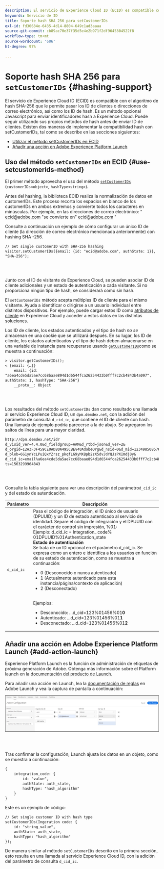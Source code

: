 ```yaml
---
description: El servicio de Experience Cloud ID (ECID) es compatible con el algoritmo de hash SHA-256 que le permite pasar los ID de clientes o direcciones de correo electrónico, así como los ID de hash. Es un método opcional Javascript para enviar identificadores hash a Experience Cloud. Puede seguir utilizando sus propios métodos de hash antes de enviar ID de clientes.
keywords: Servicio de ID
title: Soporte hash SHA 256 para setCustomerIDs
exl-id: fd30634e-6435-4d14-8804-649c1ad3aaaa
source-git-commit: cb89ac70e37f35d5e4e2b971f2df9645304522f8
workflow-type: tm+mt
source-wordcount: '606'
ht-degree: 97%

---
```


# Soporte hash SHA 256 para `setCustomerIDs` {#hashing-support}

El servicio de Experience Cloud ID (ECID) es compatible con el algoritmo de hash SHA-256 que le permite pasar los ID de clientes o direcciones de correo electrónico, así como los ID de hash. Es un método opcional Javascript para enviar identificadores hash a Experience Cloud. Puede seguir utilizando sus propios métodos de hash antes de enviar ID de clientes.
Existen dos maneras de implementar la compatibilidad hash con setCustomerIDs, tal como se describe en las secciones siguientes:

* [Utilizar el método setCustomerIDs en ECID](/help/reference/hashing-support.md#use-setcustomerids-method)
* [Añadir una acción en Adobe Experience Platform Launch](/help/reference/hashing-support.md#add-action-launch)

## Uso del método `setCustomerIDs` en ECID {#use-setcustomerids-method}

El primer método aprovecha el uso del método [`setCustomerIDs`](/help/library/get-set/setcustomerids.md) (`customerIDs<object>`, `hashType<string>`).

Antes del hashing, la biblioteca ECID realiza la normalización de datos en customerIDs. Este proceso recorta los espacios en blanco de los customerIDs en ambos extremos y convierte todos los caracteres en minúsculas. Por ejemplo, en las direcciones de correo electrónico: &quot; ecid@adobe.com &quot;se convierte en&quot; ecid@adobe.com &quot;

Consulte a continuación un ejemplo de cómo configurar un único ID de cliente (la dirección de correo electrónico mencionada anteriormente) con hashing SHA -256.

```
// Set single customerID with SHA-256 hashing
visitor.setCustomerIDs({email: {id: "ecid@adobe.com", authState: 1}}, "SHA-256");
```

<br> 

Junto con el ID de visitante de Experience Cloud, se pueden asociar ID de cliente adicionales y un estado de autenticación a cada visitante. Si no proporciona ningún tipo de hash, se considerará como sin hash.

El `setCustomerIDs` método acepta múltiples ID de cliente para el mismo visitante. Ayuda a identificar o dirigirse a un usuario individual entre distintos dispositivos. Por ejemplo, puede cargar estos ID como [atributos de cliente](https://experienceleague.adobe.com/docs/core-services/interface/customer-attributes/attributes.html?lang=es) en Experience Cloud y acceder a estos datos en las distintas soluciones.

Los ID de cliente, los estados autenticados y el tipo de hash *no se* almacenan en una cookie que se utilizará después. En su lugar, los ID de cliente, los estados autenticados y el tipo de hash deben almacenarse en una variable de instancia para recuperarse usando [`getCustomerIDs`](/help/library/get-set/getcustomerids.md)como se muestra a continuación:

```
> visitor.getCustomerIDs();
< {email: {…}}
    email: {id: "a6ea4cde5da5ae7cc68baae894d1d6544fca26254433b0fff7c2cb4843b4a097", authState: 1, hashType: "SHA-256"}
    __proto__: Object
```

<br> 

Los resultados del método `setCustomerIDs` dan como resultado una llamada al servicio Experience Cloud ID, un `dpm.demdex.net`, con la adición del parámetro de consulta `d_cid_ic`, que contiene el ID de cliente con hash. Una llamada de ejemplo podría parecerse a la de abajo. Se agregaron los saltos de línea para una mayor claridad.

```
http://dpm.demdex.net/id?d_visid_ver=4.4.0&d_fieldgroup=AAM&d_rtbd=json&d_ver=2&
d_orgid=12A3F3F459CE0AD80A495CBE%40AdobeOrg&d_nsid=0&d_mid=12349850857640731290890207735189050123&
d_blob=6G1ynYcLPuiQxYZrsz_pkqfLG9yMXBpb2zX5dvJdYQJzPXImdj0y&
d_cid_ic=email%a6ea4cde5da5ae7cc68baae894d1d6544fca26254433b0fff7c2cb4843b4a097%011&
ts=1563299964843
```

<br> 

Consulte la tabla siguiente para ver una descripción del parámetro`d_cid_ic` y del estado de autenticación.

| Parámetro | Descripción |
|------------|----------|
| `d_cid_ic` | Pasa el código de integración, el ID único de usuario (DPUUID) y un ID de estado autenticado al servicio de identidad. Separe el código de integración y el DPUUID con el carácter de control sin impresión, %01</code>: <br> Ejemplo: d_cid_ic = Integration_ code% 01DPUUID%01Authentication_state</code> <br> <b>Estado de autenticación</b> <br> Se trata de un ID opcional en el parámetro d_cid_ic. Se expresa como un entero e identifica a los usuarios en función de su estado de autenticación, como se muestra a continuación: <br> <ul><li>0 (Desconocido o nunca autenticado)</li><li>1 (Actualmente autenticado para esta instancia/página/contexto de aplicación)</li><li>2 (Desconectado)</li></ul> <br> Ejemplos: <br> <ul><li>Desconocido: ...d_cid=123%01456%01<b>0</b></li><li>Autenticado: ...d_cid=123%01456%01<b>1</b></li><li>Desconectado: ...d_cid=123%01456%01<b>2</b></li></ul> |

## Añadir una acción en Adobe Experience Platform Launch {#add-action-launch}

Experience Platform Launch es la función de administración de etiquetas de próxima generación de Adobe. Obtenga más información sobre el Platform launch en la [documentación del producto de Launch](https://experienceleague.adobe.com/docs/launch/using/home.html?lang=en).

Para añadir una acción en Launch, lea la [documentación de reglas](https://docs.adobe.com/help/es-ES/launch/using/reference/manage-resources/rules.html) en Adobe Launch y vea la captura de pantalla a continuación:

![](/help/reference/assets/hashing-support.png)

<br> 

Tras confirmar la configuración, Launch ajusta los datos en un objeto, como se muestra a continuación:

```
{
    integration_code: {
        id: "value",
        authState: auth_state,
        hashType: "hash_algorithm"
    }
}
```

Este es un ejemplo de código:

```
// Set single customer ID with hash type
setCustomerIDs(Ingeration code: {
    id: "string_value",
    authState: auth_state,
    hashType: "hash_algorithm"
});
```

De manera similar al método `setCustomerIDs` descrito en la primera sección, esto resulta en una llamada al servicio Experience Cloud ID, con la adición del parámetro de consulta `d_cid_ic`.
